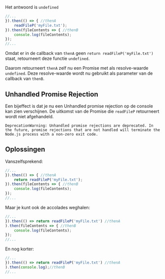 Het antwoord is `undefined`

```javascript
//...
}).then(() => { //thenA
    readFileP('myFile.txt');
}).then(fileContents => { //thenB
    console.log(fileContents);
});
//...
```

Omdat er in de callback van `thenA` geen `return readFileP('myFile.txt')` staat, retourneert deze functie `undefined`. 

Daarom retourneert `thenA` zelf nu een Promise met als resolve-waarde `undefined`. Deze resolve-waarde wordt nu gebruikt als parameter van de callback van `thenB`.

## Unhandled Promise Rejection

Een bijeffect is dat je nu een Unhandled promise rejection op de console kan zien verschijnen. De uitkomst van de Promise die `readFileP` retourneert wordt niet afgehandeld. 

```
DeprecationWarning: Unhandled promise rejections are deprecated. In the future, promise rejections that are not handled will terminate the Node.js process with a non-zero exit code.
```

## Oplossingen

Vanszelfsprekend:

```javascript
//...
}).then(() => { //thenA
    return readFileP('myFile.txt');
}).then(fileContents => { //thenB
    console.log(fileContents);
});
//...
```

Maar je kunt ook de accolades weghalen:

```javascript
//...
}).then(() => return readFileP('myFile.txt') //thenA
).then(fileContents => { //thenB
    console.log(fileContents);
});
//...
```

En nog korter:

```javascript
//...
}).then(() => return readFileP('myFile.txt') //thenA
).then(console.log);//thenB
//...
```
